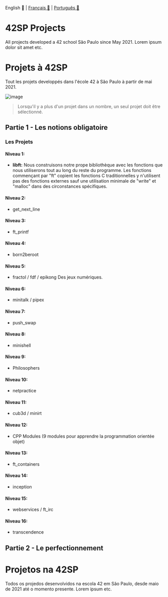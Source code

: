 English 💂 | [Français 🥐](https://github.com/rodsmade/Projets_42_SP/blob/main/README_fr.md) | [Português 🌵](https://github.com/rodsmade/Projets_42_SP/blob/main/README_ptbr.md)

# <a name="en-uk"></a>42SP Projects
All projects developed a 42 school São Paulo since May 2021.
Lorem ipsum dolor sit amet etc.

# <a name="fr"></a>Projets à 42SP
Tout les projets developpés dans l'école 42 à São Paulo à partir de mai 2021.

![image](https://user-images.githubusercontent.com/49699403/118574469-e319f180-b75a-11eb-98c3-86f9c84fb180.png)

> Lorsqu'il y a plus d'un projet dans un nombre, un seul projet doit être sélectionné.

## Partie 1 - Les notions obligatoire

### Les Projets
#### Niveau 1:
- **libft:**   Nous construisons notre prope bibliothèque avec les fonctions que nous utiliserons tout au long du reste du programme. Les fonctions commençant par "ft" copient les fonctions C traditionnelles y n'utilisent pas des fonctions externes sauf une utilisation minimale de "write" et "malloc" dans des circonstances spécifiques.

#### Niveau 2:
- get_next_line
       
#### Niveau 3:         
- ft_printf

#### Niveau 4:
- born2beroot
       
#### Niveau 5:
- fractol / fdf / epikong
       Des jeux numériques.

#### Niveau 6:
- minitalk / pipex
       
#### Niveau 7:
- push_swap

#### Niveau 8:
- minishell

#### Niveau 9:
- Philosophers

#### Niveau 10:
- netpractice

#### Niveau 11:
- cub3d / minirt

#### Niveau 12:
- CPP Modules (9 modules pour apprendre la programmation orientée objet)

#### Niveau 13:
- ft_containers

#### Niveau 14:
- inception

#### Niveau 15:
- webservices / ft_irc

#### Niveau 16:
- transcendence

## Partie 2 - Le perfectionnement


# <a name="pt-br"></a>Projetos na 42SP
Todos os projedos desenvolvidos na escola 42 em São Paulo, desde maio de 2021 até o momento presente.
Lorem ipsum etc.
